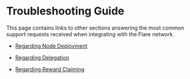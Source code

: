 # Troubleshooting Guide

This page contains links to other sections answering the most common support requests received when integrating with the Flare network.

* [Regarding Node Deployment](https://docs.flare.network/infra/observation/#troubleshooting)

* [Regarding Delegation](https://docs.flare.network/user/delegation/delegation-faq/)

* [Regarding Reward Claiming](https://docs.flare.network/user/delegation/reward-claiming-faq/)
